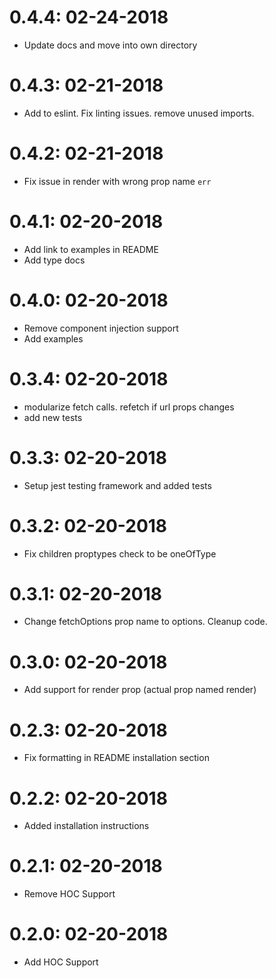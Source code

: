 # 0.4.4: 02-24-2018
  * Update docs and move into own directory

# 0.4.3: 02-21-2018
  * Add to eslint. Fix linting issues. remove unused imports.

# 0.4.2: 02-21-2018
  * Fix issue in render with wrong prop name `err`

# 0.4.1: 02-20-2018
  * Add link to examples in README
  * Add type docs

# 0.4.0: 02-20-2018
  * Remove component injection support
  * Add examples

# 0.3.4: 02-20-2018
  * modularize fetch calls. refetch if url props changes
  * add new tests

# 0.3.3: 02-20-2018
  * Setup jest testing framework and added tests
 
# 0.3.2: 02-20-2018
  * Fix children proptypes check to be oneOfType
 
# 0.3.1: 02-20-2018
  * Change fetchOptions prop name to options. Cleanup code.
 
# 0.3.0: 02-20-2018
  * Add support for render prop (actual prop named render)

# 0.2.3: 02-20-2018
  * Fix formatting in README installation section

# 0.2.2: 02-20-2018
  * Added installation instructions

# 0.2.1: 02-20-2018
  * Remove HOC Support

# 0.2.0: 02-20-2018
  * Add HOC Support